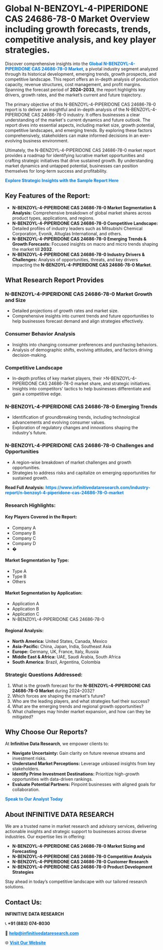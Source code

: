 <h1>Global N-BENZOYL-4-PIPERIDONE CAS 24686-78-0 Market Overview including growth forecasts, trends, competitive analysis, and key player strategies.</h1>
<p>
Discover comprehensive insights into the 
<a href="https://www.infinitivedataresearch.com/industry-report/n-benzoyl-4-piperidone-cas-24686-78-0-market" rel="dofollow" style="color: #007BFF; text-decoration: none;"><strong>Global N-BENZOYL-4-PIPERIDONE CAS 24686-78-0 Market</strong></a>, a pivotal industry segment analyzed through its historical development, emerging trends, growth prospects, and competitive landscape. This report offers an in-depth analysis of production capacity, revenue structures, cost management, and profit margins. Spanning the forecast period of <strong>2024–2033</strong>, the report highlights key drivers, growth rates, and the market’s current and future trajectory.
</p>
<p>
The primary objective of this N-BENZOYL-4-PIPERIDONE CAS 24686-78-0 report is to deliver an insightful and in-depth analysis of the N-BENZOYL-4-PIPERIDONE CAS 24686-78-0 industry. It offers businesses a clear understanding of the market's current dynamics and future outlook. The report dives into essential aspects, including market size, growth potential, competitive landscapes, and emerging trends. By exploring these factors comprehensively, stakeholders can make informed decisions in an ever-evolving business environment.
</p>
<p>
Ultimately, the N-BENZOYL-4-PIPERIDONE CAS 24686-78-0 market report provides a roadmap for identifying lucrative market opportunities and crafting strategic initiatives that drive sustained growth. By understanding market dynamics and untapped potential, businesses can position themselves for long-term success and profitability.
</p>
<p>
<a href="https://www.infinitivedataresearch.com/request-sample/reportId=110445" style="color: #007BFF; text-decoration: none;"><strong>Explore Strategic Insights with the Sample Report Here</strong></a>
</p>

<h2>Key Features of the Report:</h2>
<ul>
<li><strong>N-BENZOYL-4-PIPERIDONE CAS 24686-78-0 Market Segmentation & Analysis:</strong> Comprehensive breakdown of global market shares across product types, applications, and regions.</li>
<li><strong>N-BENZOYL-4-PIPERIDONE CAS 24686-78-0 Competitive Landscape:</strong> Detailed profiles of industry leaders such as Mitsubishi Chemical Corporation, Evonik, Altuglas International, and others.</li>
<li><strong>N-BENZOYL-4-PIPERIDONE CAS 24686-78-0 Emerging Trends & Growth Forecasts:</strong> Focused insights on macro and micro trends shaping the market till <strong>2032</strong>.</li>
<li><strong>N-BENZOYL-4-PIPERIDONE CAS 24686-78-0 Industry Drivers & Challenges:</strong> Analysis of opportunities, threats, and key drivers impacting the <strong>N-BENZOYL-4-PIPERIDONE CAS 24686-78-0 Market</strong>.</li>
</ul>

<h2>What Research Report Provides</h2>
<h3>N-BENZOYL-4-PIPERIDONE CAS 24686-78-0 Market Growth and Size</h3>
<ul>
<li>Detailed projections of growth rates and market size.</li>
<li>Comprehensive insights into current trends and future opportunities to help businesses forecast demand and align strategies effectively.</li>
</ul>

<h3>Consumer Behavior Analysis</h3>
<ul>
<li>Insights into changing consumer preferences and purchasing behaviors.</li>
<li>Analysis of demographic shifts, evolving attitudes, and factors driving decision-making.</li>
</ul>

<h3>Competitive Landscape</h3>
<ul>
<li>In-depth profiles of key market players, their >N-BENZOYL-4-PIPERIDONE CAS 24686-78-0 market share, and strategic initiatives.</li>
<li>Insights into competitors' tactics to help businesses differentiate and gain a competitive edge.</li>
</ul>

<h3>N-BENZOYL-4-PIPERIDONE CAS 24686-78-0 Emerging Trends</h3>
<ul>
<li>Identification of groundbreaking trends, including technological advancements and evolving consumer values.</li>
<li>Exploration of regulatory changes and innovations shaping the industry's future.</li>
</ul>

<h3>N-BENZOYL-4-PIPERIDONE CAS 24686-78-0 Challenges and Opportunities</h3>
<ul>
<li>A region-wise breakdown of market challenges and growth opportunities.</li>
<li>Strategies to address risks and capitalize on emerging opportunities for sustained growth.</li>
</ul>
<p><strong>Read Full Analysis:</strong> <a href="https://www.infinitivedataresearch.com/industry-report/n-benzoyl-4-piperidone-cas-24686-78-0-market" rel="dofollow" style="color: #007BFF; text-decoration: none;"><strong>https://www.infinitivedataresearch.com/industry-report/n-benzoyl-4-piperidone-cas-24686-78-0-market</strong></a></p>
<h3>Research Highlights:</h3>
<h4>Key Players Covered in the Report:</h4>
<ul><li>Company A</li><li>Company B</li><li>Company C</li><li>Company D</li><li>�</li></ul>
<h4>Market Segmentation by Type:</h4>
<ul><li>Type A</li><li>Type B</li><li>Others</li></ul>
<h4>Market Segmentation by Application:</h4>
<ul><li>Application A</li><li>Application B</li><li>Application C</li><li>N-BENZOYL-4-PIPERIDONE CAS 24686-78-0</li></ul>

<h4>Regional Analysis:</h4>
<ul>
<li><strong>North America:</strong> United States, Canada, Mexico</li>
<li><strong>Asia-Pacific:</strong> China, Japan, India, Southeast Asia</li>
<li><strong>Europe:</strong> Germany, UK, France, Italy, Russia</li>
<li><strong>Middle East & Africa:</strong> UAE, Saudi Arabia, South Africa</li>
<li><strong>South America:</strong> Brazil, Argentina, Colombia</li>
</ul>

<h3>Strategic Questions Addressed:</h3>
<ol>
<li>What is the growth forecast for the <strong>N-BENZOYL-4-PIPERIDONE CAS 24686-78-0 Market</strong> during 2024–2032?</li>
<li>Which forces are shaping the market's future?</li>
<li>Who are the leading players, and what strategies fuel their success?</li>
<li>What are the emerging trends and regional growth opportunities?</li>
<li>What challenges may hinder market expansion, and how can they be mitigated?</li>
</ol>

<h2>Why Choose Our Reports?</h2>
<p>At <strong>Infinitive Data Research</strong>, we empower clients to:</p>
<ul>
<li><strong>Navigate Uncertainty:</strong> Gain clarity on future revenue streams and investment risks.</li>
<li><strong>Understand Market Perceptions:</strong> Leverage unbiased insights from key stakeholders.</li>
<li><strong>Identify Prime Investment Destinations:</strong> Prioritize high-growth opportunities with data-driven rankings.</li>
<li><strong>Evaluate Potential Partners:</strong> Pinpoint businesses with aligned goals for collaboration.</li>
</ul>
<p><a href="https://www.infinitivedataresearch.com/industry-report/n-benzoyl-4-piperidone-cas-24686-78-0-market" rel="dofollow" style="color: #007BFF; text-decoration: none;"><strong>Speak to Our Analyst Today</strong></a></p>

<h2>About INFINITIVE DATA RESEARCH</h2>
<p>We are a trusted name in market research and advisory services, delivering actionable insights and strategic support to businesses across diverse industries. Our expertise lies in offering:</p>
<ul>
<li><strong>N-BENZOYL-4-PIPERIDONE CAS 24686-78-0 Market Sizing and Forecasting</strong></li>
<li><strong>N-BENZOYL-4-PIPERIDONE CAS 24686-78-0 Competitive Analysis</strong></li>
<li><strong>N-BENZOYL-4-PIPERIDONE CAS 24686-78-0 Customer Research</strong></li>
<li><strong>N-BENZOYL-4-PIPERIDONE CAS 24686-78-0 Product Development Strategies</strong></li>
</ul>
<p>Stay ahead in today’s competitive landscape with our tailored research solutions.</p>

<h2>Contact Us:</h2>
<p><strong>INFINITIVE DATA RESEARCH</strong></p>
<p>📞 <strong>+91 (883) 074-8030</strong></p>
<p>📧 <strong><a href="mailto:help@infinitivedataresearch.com" style="color: #007BFF;">help@infinitivedataresearch.com</a></strong></p>
<p>🌐 <strong><a href="https://www.infinitivedataresearch.com" rel="dofollow" style="color: #007BFF;">Visit Our Website</a></strong></p>